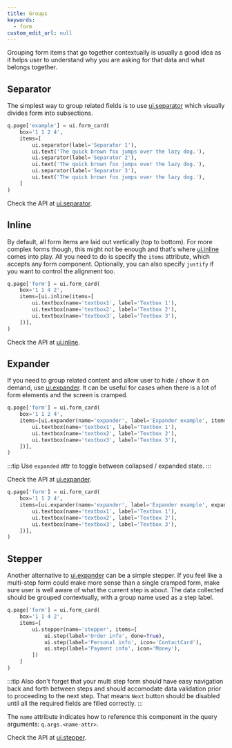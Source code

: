 ```yaml
---
title: Groups
keywords:
  - form
custom_edit_url: null
---
```


Grouping form items that go together contextually is usually a good idea as it helps user to understand
why you are asking for that data and what belongs together.

## Separator

The simplest way to group related fields is to use [ui.separator](/docs/api/ui#separator) which visually divides form into subsections.

```py
q.page['example'] = ui.form_card(
    box='1 1 2 4',
    items=[
        ui.separator(label='Separator 1'),
        ui.text('The quick brown fox jumps over the lazy dog.'),
        ui.separator(label='Separator 2'),
        ui.text('The quick brown fox jumps over the lazy dog.'),
        ui.separator(label='Separator 3'),
        ui.text('The quick brown fox jumps over the lazy dog.'),
    ]
)
```

Check the API at [ui.separator](/docs/api/ui#separator).

## Inline

By default, all form items are laid out vertically (top to bottom). For more complex forms though, this might not be enough and
that's where [ui.inline](/docs/api/ui#inline) comes into play. All you need to do is specify the `items` attribute, which accepts any form
component. Optionally, you can also specify `justify` if you want to control the alignment too.

```py
q.page['form'] = ui.form_card(
    box='1 1 4 2',
    items=[ui.inline(items=[
        ui.textbox(name='textbox1', label='Textbox 1'),
        ui.textbox(name='textbox2', label='Textbox 2'),
        ui.textbox(name='textbox3', label='Textbox 3'),
    ])],
)
```

Check the API at [ui.inline](/docs/api/ui#inline).

## Expander

If you need to group related content and allow user to hide / show it on demand, use [ui.expander](/docs/api/ui#expander). It can be useful for cases
when there is a lot of form elements and the screen is cramped.

```py
q.page['form'] = ui.form_card(
    box='1 1 2 4',
    items=[ui.expander(name='expander', label='Expander example', items=[
        ui.textbox(name='textbox1', label='Textbox 1'),
        ui.textbox(name='textbox2', label='Textbox 2'),
        ui.textbox(name='textbox3', label='Textbox 3'),
    ])],
)
```

:::tip
Use `expanded` attr to toggle between collapsed / expanded state.
:::

Check the API at [ui.expander](/docs/api/ui#expander).

```py
q.page['form'] = ui.form_card(
    box='1 1 2 4',
    items=[ui.expander(name='expander', label='Expander example', expanded=True, items=[
        ui.textbox(name='textbox1', label='Textbox 1'),
        ui.textbox(name='textbox2', label='Textbox 2'),
        ui.textbox(name='textbox3', label='Textbox 3'),
    ])],
)
```

## Stepper

Another alternative to [ui.expander](/docs/api/ui#expander) can be a simple stepper. If you feel like a multi-step form could make more sense than a
single cramped form, make sure user is well aware of what the current step is about. The data collected should be grouped contextually, with a group name
used as a step label.

```py
q.page['form'] = ui.form_card(
    box='1 1 4 2',
    items=[
        ui.stepper(name='stepper', items=[
            ui.step(label='Order info', done=True),
            ui.step(label='Personal info', icon='ContactCard'),
            ui.step(label='Payment info', icon='Money'),
        ])
    ]
)
```

:::tip
Also don't forget that your multi step form should have easy navigation back and forth between steps and should accomodate data validation prior to proceeding to the next step.
That means `Next` button should be disabled until all the required fields are filled correctly.
:::

The `name` attribute indicates how to reference this component in the query arguments: `q.args.<name-attr>`. 

Check the API at [ui.stepper](/docs/api/ui#stepper).
